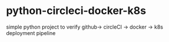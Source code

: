 # python-circleci-docker-k8s
simple python project to verify github-> circleCI -> docker -> k8s deployment pipeline
